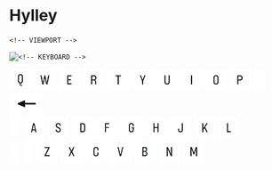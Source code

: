 # Hylley

<!-- GITHUB WORDLE -->

	<!-- VIEWPORT -->

<div style="float: left">
    <img style = "height: 500px;" src="https://githubwordle.hylley.repl.co/image"/>
</div>

	<!-- KEYBOARD -->

<a href="https://githubwordle.hylley.repl.co/?letter=q"><img style="height: 40px;" src="https://github.com/Hylley/Hylley/blob/main/src/keyboard/q.png?raw=true"/></a>
<a href="https://githubwordle.hylley.repl.co/?letter=w"><img style="height: 40px;" src="https://github.com/Hylley/Hylley/blob/main/src/keyboard/w.png?raw=true"/></a>
<a href="https://githubwordle.hylley.repl.co/?letter=e"><img style="height: 40px;" src="https://github.com/Hylley/Hylley/blob/main/src/keyboard/e.png?raw=true"/></a>
<a href="https://githubwordle.hylley.repl.co/?letter=r"><img style="height: 40px;" src="https://github.com/Hylley/Hylley/blob/main/src/keyboard/r.png?raw=true"/></a>
<a href="https://githubwordle.hylley.repl.co/?letter=t"><img style="height: 40px;" src="https://github.com/Hylley/Hylley/blob/main/src/keyboard/t.png?raw=true"/></a>
<a href="https://githubwordle.hylley.repl.co/?letter=y"><img style="height: 40px;" src="https://github.com/Hylley/Hylley/blob/main/src/keyboard/y.png?raw=true"/></a>
<a href="https://githubwordle.hylley.repl.co/?letter=u"><img style="height: 40px;" src="https://github.com/Hylley/Hylley/blob/main/src/keyboard/u.png?raw=true"/></a>
<a href="https://githubwordle.hylley.repl.co/?letter=i"><img style="height: 40px;" src="https://github.com/Hylley/Hylley/blob/main/src/keyboard/i.png?raw=true"/></a>
<a href="https://githubwordle.hylley.repl.co/?letter=o"><img style="height: 40px;" src="https://github.com/Hylley/Hylley/blob/main/src/keyboard/o.png?raw=true"/></a>
<a href="https://githubwordle.hylley.repl.co/?letter=p"><img style="height: 40px;" src="https://github.com/Hylley/Hylley/blob/main/src/keyboard/p.png?raw=true"/></a>
<img style="height: 40px;" src="https://github.com/Hylley/Hylley/blob/main/src/keyboard/half_empty.png?raw=true"/>
<a href="https://githubwordle.hylley.repl.co/backspace"><img style="height: 40px;" src="https://github.com/Hylley/Hylley/blob/main/src/keyboard/backspace.png?raw=true"/></a>
<br/>
<img style="height: 40px;" src="https://github.com/Hylley/Hylley/blob/main/src/keyboard/half_empty.png?raw=true"/>
<a href="https://githubwordle.hylley.repl.co/?letter=a"><img style="height: 40px;" src="https://github.com/Hylley/Hylley/blob/main/src/keyboard/a.png?raw=true"/></a>
<a href="https://githubwordle.hylley.repl.co/?letter=s"><img style="height: 40px;" src="https://github.com/Hylley/Hylley/blob/main/src/keyboard/s.png?raw=true"/></a>
<a href="https://githubwordle.hylley.repl.co/?letter=d"><img style="height: 40px;" src="https://github.com/Hylley/Hylley/blob/main/src/keyboard/d.png?raw=true"/></a>
<a href="https://githubwordle.hylley.repl.co/?letter=f"><img style="height: 40px;" src="https://github.com/Hylley/Hylley/blob/main/src/keyboard/f.png?raw=true"/></a>
<a href="https://githubwordle.hylley.repl.co/?letter=g"><img style="height: 40px;" src="https://github.com/Hylley/Hylley/blob/main/src/keyboard/g.png?raw=true"/></a>
<a href="https://githubwordle.hylley.repl.co/?letter=h"><img style="height: 40px;" src="https://github.com/Hylley/Hylley/blob/main/src/keyboard/h.png?raw=true"/></a>
<a href="https://githubwordle.hylley.repl.co/?letter=j"><img style="height: 40px;" src="https://github.com/Hylley/Hylley/blob/main/src/keyboard/j.png?raw=true"/></a>
<a href="https://githubwordle.hylley.repl.co/?letter=k"><img style="height: 40px;" src="https://github.com/Hylley/Hylley/blob/main/src/keyboard/k.png?raw=true"/></a>
<a href="https://githubwordle.hylley.repl.co/?letter=l"><img style="height: 40px;" src="https://github.com/Hylley/Hylley/blob/main/src/keyboard/l.png?raw=true"/></a>
<br/>
<img style="height: 40px;" src="https://github.com/Hylley/Hylley/blob/main/src/keyboard/half_empty.png?raw=true"/>
<img style="height: 40px;" src="https://github.com/Hylley/Hylley/blob/main/src/keyboard/half_empty.png?raw=true"/>
<a href="https://githubwordle.hylley.repl.co/?letter=z"><img style="height: 40px;" src="https://github.com/Hylley/Hylley/blob/main/src/keyboard/z.png?raw=true"/></a>
<a href="https://githubwordle.hylley.repl.co/?letter=x"><img style="height: 40px;" src="https://github.com/Hylley/Hylley/blob/main/src/keyboard/x.png?raw=true"/></a>
<a href="https://githubwordle.hylley.repl.co/?letter=c"><img style="height: 40px;" src="https://github.com/Hylley/Hylley/blob/main/src/keyboard/c.png?raw=true"/></a>
<a href="https://githubwordle.hylley.repl.co/?letter=v"><img style="height: 40px;" src="https://github.com/Hylley/Hylley/blob/main/src/keyboard/v.png?raw=true"/></a>
<a href="https://githubwordle.hylley.repl.co/?letter=b"><img style="height: 40px;" src="https://github.com/Hylley/Hylley/blob/main/src/keyboard/b.png?raw=true"/></a>
<a href="https://githubwordle.hylley.repl.co/?letter=n"><img style="height: 40px;" src="https://github.com/Hylley/Hylley/blob/main/src/keyboard/n.png?raw=true"/></a>
<a href="https://githubwordle.hylley.repl.co/?letter=m"><img style="height: 40px;" src="https://github.com/Hylley/Hylley/blob/main/src/keyboard/m.png?raw=true"/></a>
